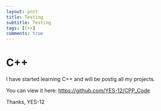 ```yaml
---
layout: post
title: Testing
subtitle: Testing
tags: [C++]
comments: true
---
```


# C++

I have started learning C++ and will be postig all my projects.

You can view it here: https://github.com/YES-12/CPP_Code

Thanks,
YES-12

